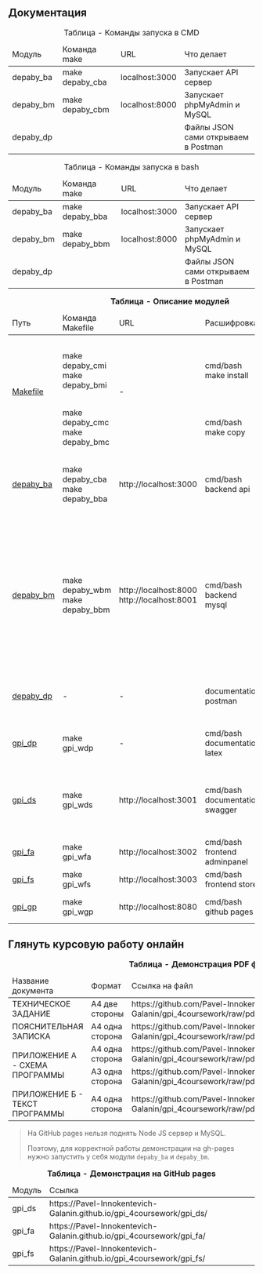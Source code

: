 ## Документация

<table>
    <caption>Таблица - Команды запуска в CMD</caption>
    <thead>
        <tr>
            <td>Модуль</td>
            <td>Команда make</td>
            <td>URL</td>
            <td>Что делает</td>
        </tr>
    </thead>
    <tbody>
        <tr>
            <td>depaby_ba</td>
            <td>make depaby_cba</td>
            <td>localhost:3000</td>
            <td>Запускает API сервер</td>
        </tr>
        <tr>
            <td>depaby_bm</td>
            <td>make depaby_cbm</td>
            <td>localhost:8000</td>
            <td>Запускает phpMyAdmin и MySQL</td>
        </tr>
        <tr>
            <td>depaby_dp</td>
            <td></td>
            <td></td>
            <td>Файлы JSON сами открываем в Postman</td>
        </tr>
    </tbody>
</table>

<table>
    <caption>Таблица - Команды запуска в bash</caption>
    <thead>
        <tr>
            <td>Модуль</td>
            <td>Команда make</td>
            <td>URL</td>
            <td>Что делает</td>
        </tr>
    </thead>
    <tbody>
        <tr>
            <td>depaby_ba</td>
            <td>make depaby_bba</td>
            <td>localhost:3000</td>
            <td>Запускает API сервер</td>
        </tr>
        <tr>
            <td>depaby_bm</td>
            <td>make depaby_bbm</td>
            <td>localhost:8000</td>
            <td>Запускает phpMyAdmin и MySQL</td>
        </tr>
        <tr>
            <td>depaby_dp</td>
            <td></td>
            <td></td>
            <td>Файлы JSON сами открываем в Postman</td>
        </tr>
    </tbody>
</table>

<table>
    <caption><b>Таблица - Описание модулей</b></caption>
    <thead>
        <tr>
            <td>Путь</td>
            <td>Команда Makefile</td>
            <td>URL</td>
            <td>Расшифровка</td>
            <td>Описание</td>
        </tr>
    </thead>
    <tbody>
        <tr>
            <td rowspan="2"><a href="Makefile">Makefile</a></td>
            <td>make depaby_cmi<br>make depaby_bmi</td>
            <td rowspan="2">-</td>
            <td>cmd/bash make install</td>
            <td>Команда копирует файлы настроек .env и устанавливает пакеты npm</td>
        </tr>
        <tr>
            <td>make depaby_cmc<br>make depaby_bmc</td>
            <td>cmd/bash make copy</td>
            <td>Команда копирует файлы настроек .env</td>
        </tr>
        <tr>
            <td><a href="depaby_ba">depaby_ba</a></td>
            <td>make depaby_cba<br>make depaby_bba</td>
            <td>http://localhost:3000</td>
            <td>cmd/bash backend api</td>
            <td>Node JS Express server (сервер возвращает JSON данные из базы данных)</td>
        </tr>
        <tr>
            <td><a href="depaby_bm">depaby_bm</a></td>
            <td>make depaby_wbm<br>make depaby_bbm</td>
            <td>http://localhost:8000<br/>http://localhost:8001</td>
            <td>cmd/bash backend mysql</td>
            <td>phpMyAdmin (удобный просмотр таблиц базы данных MySQL)<br>Apache PHP (по сути не нуженый сайт на PHP, но шёл вместе с LAMP через Docker, и нужен для работы phpMyAdmin)</td>
        </tr>
        <tr>
            <td><a href="depaby_dp">depaby_dp</a></td>
            <td>-</td>
            <td>-</td>
            <td>documentation postman</td>
            <td>удобные запросы GET, POST, PUT, DELETE через програму</td>
        </tr>
        <tr>
            <td><a href="gpi_dp">gpi_dp</a></td>
            <td>make gpi_wdp</td>
            <td>-</td>
            <td>cmd/bash documentation latex</td>
            <td>LaTeX (PDF файлы с рамкой по ЕСКД и ГОСТ)</td>
        </tr>
        <tr>
            <td><a href="gpi_ds">gpi_ds</a></td>
            <td>make gpi_wds</td>
            <td>http://localhost:3001</td>
            <td>cmd/bash documentation swagger</td>
            <td>React JS (удобный сайт, который документально показывает GET и POST запросы)</td>
        </tr>
        <tr>
            <td><a href="gpi_fa">gpi_fa</a></td>
            <td>make gpi_wfa</td>
            <td>http://localhost:3002</td>
            <td>cmd/bash frontend adminpanel</td>
            <td>React JS (сайт админка)</td>
        </tr>
        <tr>
            <td><a href="gpi_fs">gpi_fs</a></td>
            <td>make gpi_wfs</td>
            <td>http://localhost:3003</td>
            <td>cmd/bash frontend store</td>
            <td>React JS (сайт магазин)</td>
        </tr>
        <tr>
            <td rowspan="6"><a href="gpi_fs">gpi_gp</a></td>
            <td rowspan="6">make gpi_wgp</td>
            <td>http://localhost:8080</td>
            <td>cmd/bash github pages</td>
            <td rowspan="2">npm (для загрузки demo на gh-pages)</td>
        </tr>
    </tbody>
</table>

## Глянуть курсовую работу онлайн

<table>
    <caption><b>Таблица - Демонстрация PDF файлов</b></caption>
    <thead>
        <tr>
            <td>Название документа</td>
            <td>Формат</td>
            <td>Ссылка на файл</td>
        </tr>
    </thead>
    <tbody>
        <tr>
            <td>ТЕХНИЧЕСКОЕ ЗАДАНИЕ</td>
            <td>А4 две стороны</td>
            <td>https://github.com/Pavel-Innokentevich-Galanin/gpi_4coursework/raw/pdf/gpi_4coursework_tz.pdf</td>
        </tr>
        <tr>
            <td>ПОЯСНИТЕЛЬНАЯ ЗАПИСКА</td>
            <td>А4 одна сторона</td>
            <td>https://github.com/Pavel-Innokentevich-Galanin/gpi_4coursework/raw/pdf/gpi_4coursework_pz.pdf</td>
        </tr>
        <tr>
            <td rowspan="2">ПРИЛОЖЕНИЕ А - СХЕМА ПРОГРАММЫ</td>
            <td>А4 одна сторона</td>
            <td>https://github.com/Pavel-Innokentevich-Galanin/gpi_4coursework/raw/pdf/gpi_4coursework_a.pdf</td>
        </tr>
        <tr>
            <td>А3 одна сторона</td>
            <td>https://github.com/Pavel-Innokentevich-Galanin/gpi_4coursework/raw/pdf/gpi_4coursework_a_programPlan.pdf</td>
        </tr>
        <tr>
            <td>ПРИЛОЖЕНИЕ Б - ТЕКСТ ПРОГРАММЫ</td>
            <td>А4 одна сторона</td>
            <td>https://github.com/Pavel-Innokentevich-Galanin/gpi_4coursework/raw/pdf/gpi_4coursework_b.pdf</td>
        </tr>
    </tbody>
</table>

> На GitHub pages нельзя поднять Node JS сервер и MySQL.
> 
> Поэтому, для корректной работы демонстрации на gh-pages нужно запустить у себя модули `depaby_ba` и `depaby_bm`.

<table>
    <caption><b>Таблица - Демонстрация на GitHub pages</b></caption>
    <thead>
        <tr>
            <td>Модуль</td>
            <td>Ссылка</td>
        </tr>
    </thead>
    <tbody>
        <tr>
            <td>gpi_ds</td>
            <td>https://Pavel-Innokentevich-Galanin.github.io/gpi_4coursework/gpi_ds/</td>
        </tr>
        <tr>
            <td>gpi_fa</td>
            <td>https://Pavel-Innokentevich-Galanin.github.io/gpi_4coursework/gpi_fa/</td>
        </tr>
        <tr>
            <td>gpi_fs</td>
            <td>https://Pavel-Innokentevich-Galanin.github.io/gpi_4coursework/gpi_fs/</td>
        </tr>
    </tbody>
</table>

